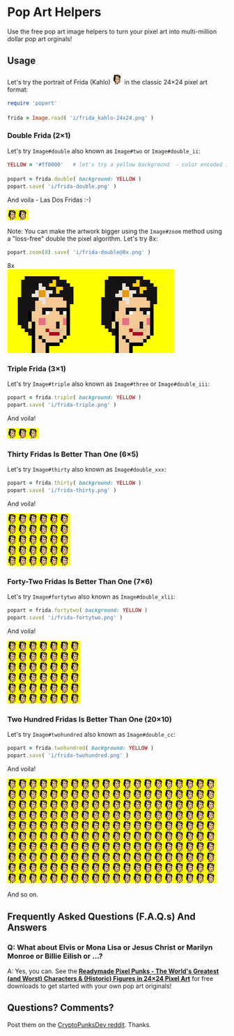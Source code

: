 # Pop Art Helpers


Use the free pop art image helpers
to turn your pixel art
into multi-million dollar pop art orginals!




## Usage

Let's try the portrait of Frida (Kahlo) ![](i/frida_kahlo-24x24.png)
in the classic 24×24 pixel art format:

``` ruby
require 'popart'

frida = Image.read( 'i/frida_kahlo-24x24.png' )
```



### Double Frida (2×1)

Let's try `Image#double` also known as `Image#two` or `Image#double_ii`:

``` ruby
YELLOW = '#ff0000'   # let's try a yellow background  - color encoded in rgb (red/green/blue) hex

popart = frida.double( background: YELLOW )
popart.save( 'i/frida-double.png' )
```

And voila - Las Dos Fridas :-)

![](i/frida-double.png)


Note: You can make the artwork bigger using the `Image#zoom` method using a "loss-free" double the pixel algorithm. 
Let's try 8x:

``` ruby
popart.zoom(8).save( 'i/frida-double@8x.png' )
```

8x <br>
![](i/frida-double@8x.png)




### Triple Frida  (3×1)

Let's try `Image#triple` also known as `Image#three` or `Image#double_iii`:

``` ruby
popart = frida.triple( background: YELLOW )
popart.save( 'i/frida-triple.png' )
```

And voila!

![](i/frida-triple.png)



### Thirty Fridas Is Better Than One (6×5)

Let's try `Image#thirty` also known as `Image#double_xxx`:

``` ruby
popart = frida.thirty( background: YELLOW )
popart.save( 'i/frida-thirty.png' )
```

And voila!

![](i/frida-thirty.png)



### Forty-Two Fridas Is Better Than One (7×6)

Let's try `Image#fortytwo` also known as `Image#double_xlii`:

``` ruby
popart = frida.fortytwo( background: YELLOW )
popart.save( 'i/frida-fortytwo.png' )
```

And voila!

![](i/frida-fortytwo.png)



### Two Hundred Fridas Is Better Than One (20×10)

Let's try `Image#twohundred` also known as `Image#double_cc`:

``` ruby
popart = frida.twohundred( background: YELLOW )
popart.save( 'i/frida-twohundred.png' )
```

And voila!

![](i/frida-twohundred.png)


And so on.


## Frequently Asked Questions (F.A.Q.s) And Answers

### Q: What about Elvis or Mona Lisa or Jesus Christ or Marilyn Monroe or Billie Eilish or ...?

A: Yes, you can.  See the [**Readymade Pixel Punks - The World's Greatest (and Worst) Characters & (Historic) Figures in 24×24 Pixel Art**](https://github.com/cryptopunksnotdead/punks.readymade)
for free downloads to get started with your own pop art originals! 





## Questions? Comments?

Post them on the [CryptoPunksDev reddit](https://old.reddit.com/r/CryptoPunksDev). Thanks.


